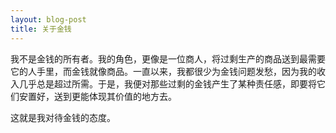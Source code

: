 ```yaml
---
layout: blog-post
title: 关于金钱
---
```


我不是金钱的所有者。我的角色，更像是一位商人，将过剩生产的商品送到最需要它的人手里，而金钱就像商品。一直以来，我都很少为金钱问题发愁，因为我的收入几乎总是超过所需。于是，我便对那些过剩的金钱产生了某种责任感，即要将它们安置好，送到更能体现其价值的地方去。

这就是我对待金钱的态度。
